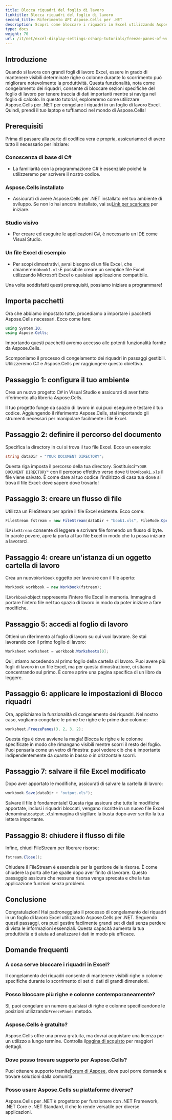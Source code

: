 ```yaml
---
title: Blocca riquadri del foglio di lavoro
linktitle: Blocca riquadri del foglio di lavoro
second_title: Riferimento API Aspose.Cells per .NET
description: Scopri come bloccare i riquadri in Excel utilizzando Aspose.Cells per .NET con questo tutorial completo, corredato da istruzioni dettagliate e suggerimenti essenziali.
type: docs
weight: 70
url: /it/net/excel-display-settings-csharp-tutorials/freeze-panes-of-worksheet/
---
```

## Introduzione

Quando si lavora con grandi fogli di lavoro Excel, essere in grado di mantenere visibili determinate righe o colonne durante lo scorrimento può migliorare notevolmente la produttività. Questa funzionalità, nota come congelamento dei riquadri, consente di bloccare sezioni specifiche del foglio di lavoro per tenere traccia di dati importanti mentre si naviga nel foglio di calcolo. In questo tutorial, esploreremo come utilizzare Aspose.Cells per .NET per congelare i riquadri in un foglio di lavoro Excel. Quindi, prendi il tuo laptop e tuffiamoci nel mondo di Aspose.Cells!

## Prerequisiti

Prima di passare alla parte di codifica vera e propria, assicuriamoci di avere tutto il necessario per iniziare:

### Conoscenza di base di C#
- La familiarità con la programmazione C# è essenziale poiché la utilizzeremo per scrivere il nostro codice.

### Aspose.Cells installato
-  Assicurati di avere Aspose.Cells per .NET installato nel tuo ambiente di sviluppo. Se non lo hai ancora installato, vai su[Link per scaricare](https://releases.aspose.com/cells/net/) per iniziare.

### Studio visivo
- Per creare ed eseguire le applicazioni C#, è necessario un IDE come Visual Studio.

### Un file Excel di esempio
-  Per scopi dimostrativi, avrai bisogno di un file Excel, che chiameremo`book1.xls`È possibile creare un semplice file Excel utilizzando Microsoft Excel o qualsiasi applicazione compatibile.

Una volta soddisfatti questi prerequisiti, possiamo iniziare a programmare!

## Importa pacchetti

Ora che abbiamo impostato tutto, procediamo a importare i pacchetti Aspose.Cells necessari. Ecco come fare:

```csharp
using System.IO;
using Aspose.Cells;
```

Importando questi pacchetti avremo accesso alle potenti funzionalità fornite da Aspose.Cells.

Scomponiamo il processo di congelamento dei riquadri in passaggi gestibili. Utilizzeremo C# e Aspose.Cells per raggiungere questo obiettivo.

## Passaggio 1: configura il tuo ambiente

Crea un nuovo progetto C# in Visual Studio e assicurati di aver fatto riferimento alla libreria Aspose.Cells.

Il tuo progetto funge da spazio di lavoro in cui puoi eseguire e testare il tuo codice. Aggiungendo il riferimento Aspose.Cells, stai importando gli strumenti necessari per manipolare facilmente i file Excel.

## Passaggio 2: definire il percorso del documento

Specifica la directory in cui si trova il tuo file Excel. Ecco un esempio:

```csharp
string dataDir = "YOUR DOCUMENT DIRECTORY";
```

 Questa riga imposta il percorso della tua directory. Sostituisci`"YOUR DOCUMENT DIRECTORY"` con il percorso effettivo verso dove ti trovi`book1.xls` il file viene salvato. È come dare al tuo codice l'indirizzo di casa tua dove si trova il file Excel: deve sapere dove trovarlo!

## Passaggio 3: creare un flusso di file

Utilizza un FileStream per aprire il file Excel esistente. Ecco come:

```csharp
FileStream fstream = new FileStream(dataDir + "book1.xls", FileMode.Open);
```

 IL`FileStream` consente di leggere e scrivere file fornendo un flusso di byte. In parole povere, apre la porta al tuo file Excel in modo che tu possa iniziare a lavorarci.

## Passaggio 4: creare un'istanza di un oggetto cartella di lavoro

 Crea un nuovo`Workbook` oggetto per lavorare con il file aperto:

```csharp
Workbook workbook = new Workbook(fstream);
```

 IL`Workbook`object rappresenta l'intero file Excel in memoria. Immagina di portare l'intero file nel tuo spazio di lavoro in modo da poter iniziare a fare modifiche.

## Passaggio 5: accedi al foglio di lavoro

Ottieni un riferimento al foglio di lavoro su cui vuoi lavorare. Se stai lavorando con il primo foglio di lavoro:

```csharp
Worksheet worksheet = workbook.Worksheets[0];
```

Qui, stiamo accedendo al primo foglio della cartella di lavoro. Puoi avere più fogli di lavoro in un file Excel, ma per questa dimostrazione, ci stiamo concentrando sul primo. È come aprire una pagina specifica di un libro da leggere.

## Passaggio 6: applicare le impostazioni di Blocco riquadri

Ora, applichiamo la funzionalità di congelamento dei riquadri. Nel nostro caso, vogliamo congelare le prime tre righe e le prime due colonne:

```csharp
worksheet.FreezePanes(3, 2, 3, 2);
```

Questa riga è dove avviene la magia! Blocca le righe e le colonne specificate in modo che rimangano visibili mentre scorri il resto del foglio. Puoi pensarla come un vetro di finestra: puoi vedere ciò che è importante indipendentemente da quanto in basso o in orizzontale scorri.

## Passaggio 7: salvare il file Excel modificato

Dopo aver apportato le modifiche, assicurati di salvare la cartella di lavoro:

```csharp
workbook.Save(dataDir + "output.xls");
```

 Salvare il file è fondamentale! Questa riga assicura che tutte le modifiche apportate, inclusi i riquadri bloccati, vengano riscritte in un nuovo file Excel denominato`output.xls`Immagina di sigillare la busta dopo aver scritto la tua lettera importante.

## Passaggio 8: chiudere il flusso di file

Infine, chiudi FileStream per liberare risorse:

```csharp
fstream.Close();
```

Chiudere il FileStream è essenziale per la gestione delle risorse. È come chiudere la porta alle tue spalle dopo aver finito di lavorare. Questo passaggio assicura che nessuna risorsa venga sprecata e che la tua applicazione funzioni senza problemi.

## Conclusione

Congratulazioni! Hai padroneggiato il processo di congelamento dei riquadri in un foglio di lavoro Excel utilizzando Aspose.Cells per .NET. Seguendo questi passaggi, ora puoi gestire facilmente grandi set di dati senza perdere di vista le informazioni essenziali. Questa capacità aumenta la tua produttività e ti aiuta ad analizzare i dati in modo più efficace.

## Domande frequenti

### A cosa serve bloccare i riquadri in Excel?
Il congelamento dei riquadri consente di mantenere visibili righe o colonne specifiche durante lo scorrimento di set di dati di grandi dimensioni.

### Posso bloccare più righe e colonne contemporaneamente?
 Sì, puoi congelare un numero qualsiasi di righe e colonne specificandone le posizioni utilizzando`FreezePanes` metodo.

### Aspose.Cells è gratuito?
 Aspose.Cells offre una prova gratuita, ma dovrai acquistare una licenza per un utilizzo a lungo termine. Controlla il[pagina di acquisto](https://purchase.aspose.com/buy) per maggiori dettagli.

### Dove posso trovare supporto per Aspose.Cells?
 Puoi ottenere supporto tramite[Forum di Aspose](https://forum.aspose.com/c/cells/9), dove puoi porre domande e trovare soluzioni dalla comunità.

### Posso usare Aspose.Cells su piattaforme diverse?
Aspose.Cells per .NET è progettato per funzionare con .NET Framework, .NET Core e .NET Standard, il che lo rende versatile per diverse applicazioni.